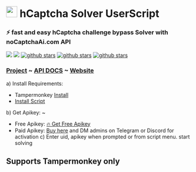 <h1><img src="https://avatars.githubusercontent.com/u/110127579?s=200&v=4" width="30px" /> hCaptcha Solver UserScript </h1>

### ⚡ fast and easy hCaptcha challenge bypass Solver with noCaptchaAi.com API

<p>
<a href="https://t.me/noCaptchaAi" target="_blank"><img src="https://img.shields.io/badge/Telegram-2CA5E0?style=for-the-badge&logo=telegram&logoColor=white"></a>
<a href="https://discord.gg/E7FfzhZqzA" target="_blank"><img src="https://img.shields.io/badge/Discord-7289DA?style=for-the-badge&logo=discord&logoColor=white"></a>
<a href="https://github.com/shimuldn/hCaptchaSolverApi/"><img alt="github stars" src="https://img.shields.io/github/stars/shimuldn/hCaptchaSolverApi?style=for-the-badge"></a>
<a href="https://github.com/shimuldn/hCaptchaSolverApi/"><img alt="github stars" src="https://img.shields.io/npm/v/nocaptchaai-puppeteer?label=npm-puppeteer-solver&style=for-the-badge"></a>
<a href="https://github.com/shimuldn/hCaptchaSolverApi/"><img alt="github stars" src="https://img.shields.io/npm/v/nocaptchasolver?label=npm-selenium-solver&style=for-the-badge"></a>
</p>

### [Project](https://github.com/shimuldn/hCaptchaSolverApi) ~ [API DOCS](https://docs.nocaptchaai.com) ~ [Website](https://nocaptchaai.com)


a) Install Requirements: 
 - Tampermonkey [Install](https://www.tampermonkey.net/)
 - [Install Script](https://github.com/noCaptchaAi/hCaptchaSolver.user.js/raw/main/hCaptchaSolver.user.js)

b) Get Apikey: ~
 - Free Apikey: [🔥 Get Free Apikey](https://nocaptchaai.com/register)
 - Paid Apikey: [Buy here](https://nocaptchaai.com/plans) and DM admins on Telegram or Discord for activation
c) Enter uid, apikey when prompted or from script menu. start solving

## Supports Tampermonkey only
